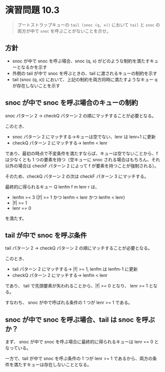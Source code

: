 # 演習問題 10.3

> ブートストラップキューの `tail (snoc (q, x))` において `tail` と `snoc` の両方が中で `snoc` を呼ぶことがないことを示せ。

## 方針

- snoc が中で snoc を呼ぶ場合、snoc (q, x) がどのような制約を満たすキューとなるかを示す
- 外側の tail が中で snoc を呼ぶときの、tail に渡されるキューの制約を示す
- tail (snoc (q, x)) において、上記の制約を両方同時に満たすようなキュー q が存在しないことを示す

## snoc が中で snoc を呼ぶ場合のキューの制約

snoc パターン 2 → checkQ パターン 2 の順にマッチすることが必要となる。

このとき、

- snoc パターン 2 にマッチする→キューは空でない、lenr は lenr+1 に更新
- checkQ パターン 2 にマッチする→ lenfm < lenr

であり、最初の時点で不変条件を満たすならば、キューは空でないことから、f は少なくとも 1 つの要素を持つ（空キューに snoc される場合はもちろん、それ以外の場合は checkF パターン 2 によって f が要素を持つことが強制される）。

そのため、checkQ パターン 2 の次は checkF パターン 3 にマッチする。

最終的に得られるキュー Q lenfm f m lenr r は、

- lenfm >= 3 (|f| >= 1 かつ lenfm < lenr かつ lenfm < lenr)
- |f| >= 1
- lenr == 0

を満たす。

## tail が中で snoc を呼ぶ条件

tail パターン 2 → checkQ パターン 2 の順にマッチすることが必要となる。

このとき、

- tail パターン 2 にマッチする→ |f| >= 1, lenfm は lenfm-1 に更新
- checkQ パターン 2 にマッチする→ lenfm < lenr

であり、 tail で先頭要素が失われることから、|f| >= 0 となり、 lenr >= 1 となる。

すなわち、 snoc が中で呼ばれる条件の 1 つが lenr >= 1 である。

## snoc が中で snoc を呼ぶ場合、tail は snoc を呼ぶか？

まず、 snoc が中で snoc を呼ぶ場合に最終的に得られるキューは lenr == 0 となっている。

一方で、tail が中で snoc を呼ぶ条件の 1 つが lenr >= 1 であるから、両方の条件を満たすキューは存在しないこととなる。